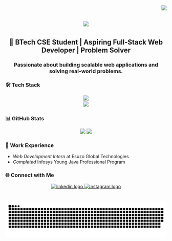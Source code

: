 <img align="right" src="https://visitor-badge.laobi.icu/badge?page_id=kaife0.kaife0" />

<h1 align="center">
    <img src="https://readme-typing-svg.herokuapp.com/?font=Righteous&size=35&center=true&vCenter=true&width=600&height=70&duration=8000&lines=Hi+There!+👋;+I'm+MD+KAIF!+😎;+Web+Developer+|+Java+Programmer+|+Tech+Enthusiast" />
</h1>

<h2 align="center">🚀 BTech CSE Student | Aspiring Full-Stack Web Developer | Problem Solver</h2>
<h3 align="center">Passionate about building scalable web applications and solving real-world problems.</h3>

###

### 🛠 Tech Stack
<div align="center">
  <img src="https://skillicons.dev/icons?i=html,css,javascript,react,nextjs,nodejs,mongodb,java,c,cpp,sql" height="30"/>  
  <br>
  <img src="https://skillicons.dev/icons?i=git,github,vscode,tailwind,bootstrap,figma" height="30" />
</div>

###

### 📊 GitHub Stats
<div align="center">
  <img src="https://github-readme-stats.vercel.app/api?username=kaife0&show_icons=true&theme=dracula&hide_border=true" height="150" />
  <img src="https://github-readme-stats.vercel.app/api/top-langs/?username=kaife0&layout=compact&theme=dracula&hide_border=true" height="150" />
</div>

###

### 💼 Work Experience
- *Web Development Intern* at Esuzo Global Technologies  
- *Completed* Infosys Young Java Professional Program  

###

### 🌐 Connect with Me
<div align="center">
 <a href="https://www.linkedin.com/in/md-kaif-a229652b9/" target="_blank">
     <img src="https://img.shields.io/static/v1?message=LinkedIn&logo=linkedin&label=&color=0077B5&logoColor=white&labelColor=&style=for-the-badge" height="35" alt="linkedin logo"  />
  </a>

 <a href="https://www.instagram.com/kaife_0234/" target="_blank">
    <img src="https://img.shields.io/static/v1?message=Instagram&logo=instagram&label=&color=E4405F&logoColor=white&labelColor=&style=for-the-badge" height="35" alt="instagram logo"  />
  </a>
</div>

###

<br clear="both">
<img alt="snake eating my contributions" src="https://raw.githubusercontent.com/kaife0/kaife0/output/github-contribution-grid-snake.svg" />
